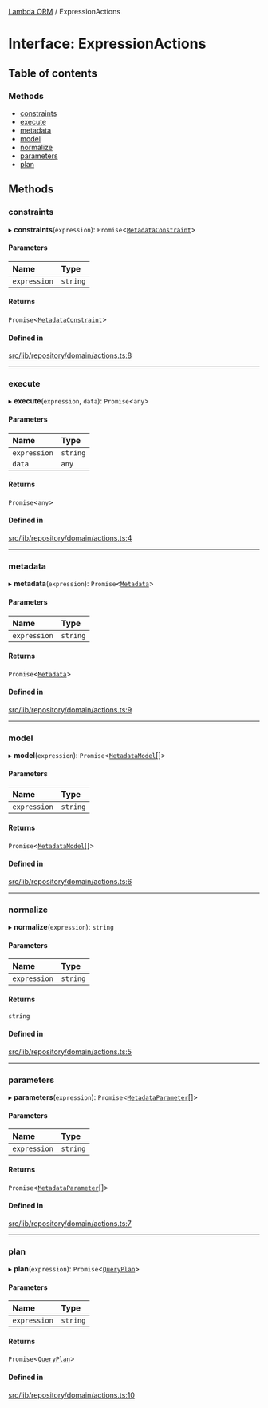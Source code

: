 [Lambda ORM](../README.md) / ExpressionActions

# Interface: ExpressionActions

## Table of contents

### Methods

- [constraints](ExpressionActions.md#constraints)
- [execute](ExpressionActions.md#execute)
- [metadata](ExpressionActions.md#metadata)
- [model](ExpressionActions.md#model)
- [normalize](ExpressionActions.md#normalize)
- [parameters](ExpressionActions.md#parameters)
- [plan](ExpressionActions.md#plan)

## Methods

### constraints

▸ **constraints**(`expression`): `Promise`\<[`MetadataConstraint`](MetadataConstraint.md)\>

#### Parameters

| Name | Type |
| :------ | :------ |
| `expression` | `string` |

#### Returns

`Promise`\<[`MetadataConstraint`](MetadataConstraint.md)\>

#### Defined in

[src/lib/repository/domain/actions.ts:8](https://github.com/lambda-orm/lambdaorm-base/blob/9d93c9d/src/lib/repository/domain/actions.ts#L8)

___

### execute

▸ **execute**(`expression`, `data`): `Promise`\<`any`\>

#### Parameters

| Name | Type |
| :------ | :------ |
| `expression` | `string` |
| `data` | `any` |

#### Returns

`Promise`\<`any`\>

#### Defined in

[src/lib/repository/domain/actions.ts:4](https://github.com/lambda-orm/lambdaorm-base/blob/9d93c9d/src/lib/repository/domain/actions.ts#L4)

___

### metadata

▸ **metadata**(`expression`): `Promise`\<[`Metadata`](Metadata.md)\>

#### Parameters

| Name | Type |
| :------ | :------ |
| `expression` | `string` |

#### Returns

`Promise`\<[`Metadata`](Metadata.md)\>

#### Defined in

[src/lib/repository/domain/actions.ts:9](https://github.com/lambda-orm/lambdaorm-base/blob/9d93c9d/src/lib/repository/domain/actions.ts#L9)

___

### model

▸ **model**(`expression`): `Promise`\<[`MetadataModel`](MetadataModel.md)[]\>

#### Parameters

| Name | Type |
| :------ | :------ |
| `expression` | `string` |

#### Returns

`Promise`\<[`MetadataModel`](MetadataModel.md)[]\>

#### Defined in

[src/lib/repository/domain/actions.ts:6](https://github.com/lambda-orm/lambdaorm-base/blob/9d93c9d/src/lib/repository/domain/actions.ts#L6)

___

### normalize

▸ **normalize**(`expression`): `string`

#### Parameters

| Name | Type |
| :------ | :------ |
| `expression` | `string` |

#### Returns

`string`

#### Defined in

[src/lib/repository/domain/actions.ts:5](https://github.com/lambda-orm/lambdaorm-base/blob/9d93c9d/src/lib/repository/domain/actions.ts#L5)

___

### parameters

▸ **parameters**(`expression`): `Promise`\<[`MetadataParameter`](MetadataParameter.md)[]\>

#### Parameters

| Name | Type |
| :------ | :------ |
| `expression` | `string` |

#### Returns

`Promise`\<[`MetadataParameter`](MetadataParameter.md)[]\>

#### Defined in

[src/lib/repository/domain/actions.ts:7](https://github.com/lambda-orm/lambdaorm-base/blob/9d93c9d/src/lib/repository/domain/actions.ts#L7)

___

### plan

▸ **plan**(`expression`): `Promise`\<[`QueryPlan`](QueryPlan.md)\>

#### Parameters

| Name | Type |
| :------ | :------ |
| `expression` | `string` |

#### Returns

`Promise`\<[`QueryPlan`](QueryPlan.md)\>

#### Defined in

[src/lib/repository/domain/actions.ts:10](https://github.com/lambda-orm/lambdaorm-base/blob/9d93c9d/src/lib/repository/domain/actions.ts#L10)
